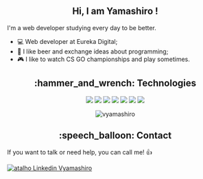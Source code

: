 <h2 align="center">  Hi, I am Yamashiro ! </h2>

I'm a web developer studying every day to be better.
<ul>
 <li>💻 Web developer at Eureka Digital;</li>
 <li>🍺 I like beer and exchange ideas about programming;</li>
 <li>🎮 I like to watch CS GO championships and play sometimes.</li>
</ul>
  
<h2 align="center"> :hammer_and_wrench: Technologies </h2>

<p align="center"> 
  <img src="https://img.shields.io/badge/html-%23E34F26.svg?&style=for-the-badge&logo=html5&logoColor=white"/>
  <img src="https://img.shields.io/badge/css-%231572B6.svg?&style=for-the-badge&logo=css3&logoColor=white"/>
  <img src="https://img.shields.io/badge/javascript%20-%23323330.svg?&style=for-the-badge&logo=javascript&logoColor=%23F7DF1E"/>
  <img src="https://img.shields.io/badge/typescript-%23007ACC.svg?&style=for-the-badge&logo=typescript&logoColor=white"/>
  <img src="https://img.shields.io/badge/react-%2335495e.svg?&style=for-the-badge&logo=react&logoColor=%2361DAFB"/>
  <img src="https://img.shields.io/badge/node%20-%2343853D.svg?&style=for-the-badge&logo=node.js&logoColor=white"/>
  <img src="https://img.shields.io/badge/git-%23F05033.svg?&style=for-the-badge&logo=git&logoColor=white"/>
</p>

<p align="center">
  <img
    src="https://github-readme-stats.vercel.app/api/top-langs?username=vyamashiro&show_icons=true&locale=en&layout=compact&theme=dracula"
    alt="vyamashiro"
  />
</p>

<h2 align="center"> :speech_balloon: Contact </h2>
<p> If you want to talk or need help, you can call me! 👍 </p>
<a href = "https://www.linkedin.com/in/vyamashiro/"><img alt="atalho Linkedin Vyamashiro" src="https://img.shields.io/badge/-vyamashiro-blue?style=flat&logo=Linkedin&logoColor=white)"/></a>
 
